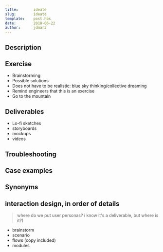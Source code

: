 ```yaml
---
title:       ideate
slug:        ideate
template:    post.hbs
date:        2018-06-22
author:      jdmar3
---
```

## Description

## Exercise

  - Brainstorming
  - Possible solutions
  - Does not have to be realistic: blue sky thinking/collective dreaming
  - Remind engineers that this is an exercise
  - Go to the mountain

## Deliverables

  - Lo-fi sketches
  - storyboards
  - mockups
  - videos

## Troubleshooting

## Case examples

## Synonyms

## interaction design, in order of details

> where do we put user personas? i know it's a deliverable, but where is it?)

- brainstorm
- scenario
- flows (copy included)
- modules